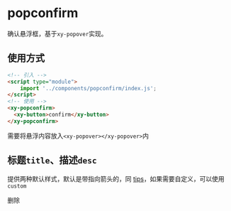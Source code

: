 <script setup>
import { reactive, onMounted } from 'vue'
import './index.css'
  onMounted(() => {
    import('../../components/switch/')
    import('../../components/button/')
    import('../../components/popconfirm/')
    // popover_event.addEventListener('show',function(ev){
    //     console.log('悬浮层出现了');
    // })
    // popover_event.addEventListener('hide',function(ev){
    //     console.log('悬浮层消失了');
    // })
  })
</script>

# popconfirm

确认悬浮框，基于`xy-popover`实现。

## 使用方式

```html
<!-- 引入 -->
<script type="module">
    import '../components/popconfirm/index.js';
</script>
<!-- 使用 -->
<xy-popconfirm>
  <xy-button>confirm</xy-button>
</xy-popconfirm>
```

需要将悬浮内容放入`<xy-popover></xy-popover>`内

## 标题`title`、描述`desc`

提供两种默认样式，默认是带指向箭头的，同 [tips](./tips)，如果需要自定义，可以使用`custom`

<div class="wrap">
<xy-popconfirm title="确认要删除吗？" desc="删除之后无法恢复">
  <xy-button type="primary" danger>删除</xy-button>
</xy-popconfirm>
</div>
